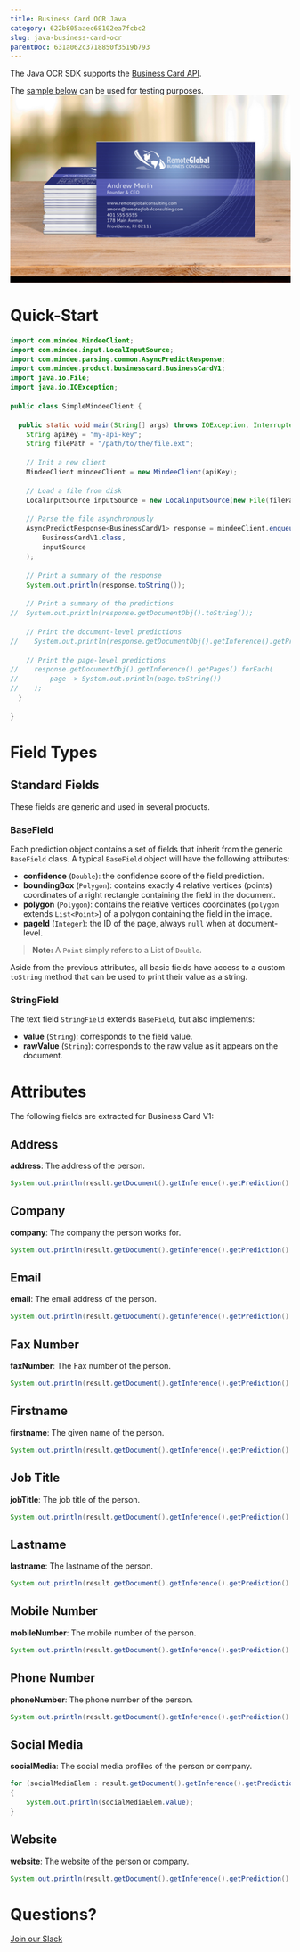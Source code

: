 ```yaml
---
title: Business Card OCR Java
category: 622b805aaec68102ea7fcbc2
slug: java-business-card-ocr
parentDoc: 631a062c3718850f3519b793
---
```

The Java OCR SDK supports the [Business Card API](https://platform.mindee.com/mindee/business_card).

The [sample below](https://github.com/mindee/client-lib-test-data/blob/main/products/business_card/default_sample.jpg) can be used for testing purposes.
![Business Card sample](https://github.com/mindee/client-lib-test-data/blob/main/products/business_card/default_sample.jpg?raw=true)

# Quick-Start
```java
import com.mindee.MindeeClient;
import com.mindee.input.LocalInputSource;
import com.mindee.parsing.common.AsyncPredictResponse;
import com.mindee.product.businesscard.BusinessCardV1;
import java.io.File;
import java.io.IOException;

public class SimpleMindeeClient {

  public static void main(String[] args) throws IOException, InterruptedException {
    String apiKey = "my-api-key";
    String filePath = "/path/to/the/file.ext";

    // Init a new client
    MindeeClient mindeeClient = new MindeeClient(apiKey);

    // Load a file from disk
    LocalInputSource inputSource = new LocalInputSource(new File(filePath));

    // Parse the file asynchronously
    AsyncPredictResponse<BusinessCardV1> response = mindeeClient.enqueueAndParse(
        BusinessCardV1.class,
        inputSource
    );

    // Print a summary of the response
    System.out.println(response.toString());

    // Print a summary of the predictions
//  System.out.println(response.getDocumentObj().toString());

    // Print the document-level predictions
//    System.out.println(response.getDocumentObj().getInference().getPrediction().toString());

    // Print the page-level predictions
//    response.getDocumentObj().getInference().getPages().forEach(
//        page -> System.out.println(page.toString())
//    );
  }

}

```
# Field Types
## Standard Fields
These fields are generic and used in several products.

### BaseField
Each prediction object contains a set of fields that inherit from the generic `BaseField` class.
A typical `BaseField` object will have the following attributes:

* **confidence** (`Double`): the confidence score of the field prediction.
* **boundingBox** (`Polygon`): contains exactly 4 relative vertices (points) coordinates of a right rectangle containing the field in the document.
* **polygon** (`Polygon`): contains the relative vertices coordinates (`polygon` extends `List<Point>`) of a polygon containing the field in the image.
* **pageId** (`Integer`): the ID of the page, always `null` when at document-level.

> **Note:** A `Point` simply refers to a List of `Double`.


Aside from the previous attributes, all basic fields have access to a custom `toString` method that can be used to print their value as a string.

### StringField
The text field `StringField` extends `BaseField`, but also implements:
* **value** (`String`): corresponds to the field value.
* **rawValue** (`String`): corresponds to the raw value as it appears on the document.

# Attributes
The following fields are extracted for Business Card V1:

## Address
**address**: The address of the person.

```java
System.out.println(result.getDocument().getInference().getPrediction().getAddress().value);
```

## Company
**company**: The company the person works for.

```java
System.out.println(result.getDocument().getInference().getPrediction().getCompany().value);
```

## Email
**email**: The email address of the person.

```java
System.out.println(result.getDocument().getInference().getPrediction().getEmail().value);
```

## Fax Number
**faxNumber**: The Fax number of the person.

```java
System.out.println(result.getDocument().getInference().getPrediction().getFaxNumber().value);
```

## Firstname
**firstname**: The given name of the person.

```java
System.out.println(result.getDocument().getInference().getPrediction().getFirstname().value);
```

## Job Title
**jobTitle**: The job title of the person.

```java
System.out.println(result.getDocument().getInference().getPrediction().getJobTitle().value);
```

## Lastname
**lastname**: The lastname of the person.

```java
System.out.println(result.getDocument().getInference().getPrediction().getLastname().value);
```

## Mobile Number
**mobileNumber**: The mobile number of the person.

```java
System.out.println(result.getDocument().getInference().getPrediction().getMobileNumber().value);
```

## Phone Number
**phoneNumber**: The phone number of the person.

```java
System.out.println(result.getDocument().getInference().getPrediction().getPhoneNumber().value);
```

## Social Media
**socialMedia**: The social media profiles of the person or company.

```java
for (socialMediaElem : result.getDocument().getInference().getPrediction().getSocialMedia())
{
    System.out.println(socialMediaElem.value);
}
```

## Website
**website**: The website of the person or company.

```java
System.out.println(result.getDocument().getInference().getPrediction().getWebsite().value);
```

# Questions?
[Join our Slack](https://join.slack.com/t/mindee-community/shared_invite/zt-2d0ds7dtz-DPAF81ZqTy20chsYpQBW5g)
